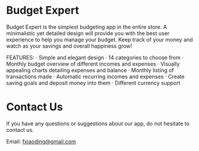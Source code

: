 # Budget Expert

Budget Expert is the simplest budgeting app in the entire store.  A minimalistic yet detailed design will provide you with the best user experience to help you manage your budget. Keep track of your money and watch as your savings and overall happiness grow!

FEATURES:
· Simple and elegant design
· 14 categories to choose from
· Monthly budget overview of different incomes and expenses
· Visually appealing charts detailing expenses and balance
· Monthly listing of transactions made
· Automatic recurring incomes and expenses
· Create saving goals and deposit money into them
· Different currency support	

# Contact Us

If you have any questions or suggestions about our app, do not hesitate to contact us.

Email: fxiaoding@gmail.com
